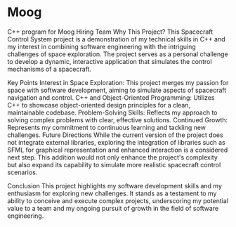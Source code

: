 # Moog
C++ program for Moog Hiring Team
Why This Project?
This Spacecraft Control System project is a demonstration of my technical skills in C++ and my interest in combining software engineering with the intriguing challenges of space exploration. The project serves as a personal challenge to develop a dynamic, interactive application that simulates the control mechanisms of a spacecraft.

Key Points
Interest in Space Exploration: This project merges my passion for space with software development, aiming to simulate aspects of spacecraft navigation and control.
C++ and Object-Oriented Programming: Utilizes C++ to showcase object-oriented design principles for a clean, maintainable codebase.
Problem-Solving Skills: Reflects my approach to solving complex problems with clear, effective solutions.
Continued Growth: Represents my commitment to continuous learning and tackling new challenges.
Future Directions
While the current version of the project does not integrate external libraries, exploring the integration of libraries such as SFML for graphical representation and enhanced interaction is a considered next step. This addition would not only enhance the project's complexity but also expand its capability to simulate more realistic spacecraft control scenarios.

Conclusion
This project highlights my software development skills and my enthusiasm for exploring new challenges. It stands as a testament to my ability to conceive and execute complex projects, underscoring my potential value to a team and my ongoing pursuit of growth in the field of software engineering.
